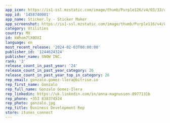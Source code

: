```yaml
---
app_icon: https://is1-ssl.mzstatic.com/image/thumb/Purple126/v4/03/33/c8/0333c862-892e-e99a-004a-d6b747c9d975/AppIcon-0-0-1x_U007emarketing-0-10-0-85-220.png/1024x1024bb.png
app_id: '1458740001'
app_name: Sticker.ly - Sticker Maker
app_screenshot: https://is1-ssl.mzstatic.com/image/thumb/Purple116/v4/86/47/d2/8647d2fa-944c-474e-5c85-cd771ba5d996/c0f5e524-3e06-4d03-ad08-5ae915a02f59_1_Cover.jpg/1242x2688bb.png
category: Utilities
country: MX
id: kWhom7lX0OXI
language: en
most_recent_release: '2024-02-03T00:00:00'
publisher_id: '1244624324'
publisher_name: SNOW INC.
rank: '3'
release_count_in_past_year: '24'
release_count_in_past_year_category: 26
release_count_in_past_year_top_in_category: 26
rep_email: gonzalo.gomez-llera@bitrise.io
rep_first_name: Gonzalo
rep_full_name: Gonzalo Gomez-Ilera
rep_linkedin: https://uk.linkedin.com/in/anna-magnussen-0977131b
rep_phone: +353 838374524
rep_photo: gonzalo.jpg
rep_title: Business Development Rep
store: itunes_connect
---
```

